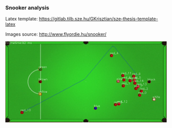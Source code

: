 ### Snooker analysis
Latex template: https://gitlab.tilb.sze.hu/GKrisztian/sze-thesis-template-latex

Images source: http://www.flyordie.hu/snooker/

![recognised_snooker_balls](images/demo2.png)
